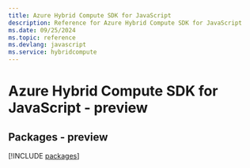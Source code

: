 ```yaml
---
title: Azure Hybrid Compute SDK for JavaScript
description: Reference for Azure Hybrid Compute SDK for JavaScript
ms.date: 09/25/2024
ms.topic: reference
ms.devlang: javascript
ms.service: hybridcompute
---
```

# Azure Hybrid Compute SDK for JavaScript - preview
## Packages - preview
[!INCLUDE [packages](hybrid-compute-index.md)]